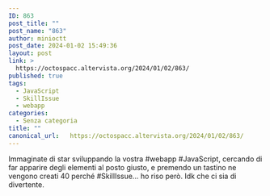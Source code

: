 ```yaml
---
ID: 863
post_title: ""
post_name: "863"
author: minioctt
post_date: 2024-01-02 15:49:36
layout: post
link: >
  https://octospacc.altervista.org/2024/01/02/863/
published: true
tags:
  - JavaScript
  - SkillIssue
  - webapp
categories:
  - Senza categoria
title: ""
canonical_url:   https://octospacc.altervista.org/2024/01/02/863/
---
```

<!-- wp:paragraph -->
<p>Immaginate di star sviluppando la vostra #webapp #JavaScript, cercando di far apparire degli elementi al posto giusto, e premendo un tastino ne vengono creati 40 perché #SkillIssue... ho riso però. Idk che ci sia di divertente.</p>
<!-- /wp:paragraph -->

<!-- wp:paragraph -->
<p></p>
<!-- /wp:paragraph -->

<!-- wp:image {"id":864,"sizeSlug":"large","linkDestination":"none"} -->
<figure class="wp-block-image size-large"><img src="{{site.cdnurl}}/assets/uploads/2024/01/Screenshot-from-2024-01-02-15-36-17-960x389.png" alt="" class="wp-image-864"/></figure>
<!-- /wp:image -->
